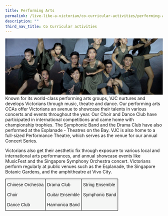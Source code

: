 ```yaml
---
title: Performing Arts
permalink: /live-like-a-victorian/co-curricular-activities/performing-arts/
description: ""
third_nav_title: Co Curricular activities
---
```

![](/images/Performing-Arts-banner-1024x365.jpg)
Known for its world-class performing arts groups, VJC nurtures and develops Victorians through music, theatre and dance. Our performing arts CCAs offer Victorians an avenue to showcase their talents in various concerts and events throughout the year. Our Choir and Dance Club have participated in international competitions and came home with championship trophies. The Symphonic Band and the Drama Club have also performed at the Esplanade - Theatres on the Bay. VJC is also home to a full-sized Performance Theatre, which serves as the venue for our annual Concert Series. 

Victorians also get their aesthetic fix through exposure to various local and international arts performances, and annual showcase events like MusicFest and the Singapore Symphony Orchestra concert. Victorians perform regularly at public venues such as the Esplanade, the Singapore Botanic Gardens, and the amphitheatre at Vivo City.

<style type="text/css">
.tg  {border-collapse:collapse;border-spacing:0;}
.tg td{border-color:black;border-style:solid;border-width:1px;font-family:Arial, sans-serif;font-size:14px;
  overflow:hidden;padding:10px 5px;word-break:normal;}
.tg th{border-color:black;border-style:solid;border-width:1px;font-family:Arial, sans-serif;font-size:14px;
  font-weight:normal;overflow:hidden;padding:10px 5px;word-break:normal;}
.tg .tg-wkna{background-color:#F5F6F5;text-align:left;vertical-align:top}
</style>
<table class="tg">
<thead>
  <tr>
    <td class="tg-wkna"><span style="font-weight:inherit;font-style:inherit">Chinese Orchestra</span><br><br><span style="font-weight:inherit;font-style:inherit">Choir</span><br><br><span style="font-weight:inherit;font-style:inherit">Dance Club</span></td>
    <td class="tg-wkna"><span style="font-weight:inherit;font-style:inherit">Drama Club</span><br><br><span style="font-weight:inherit;font-style:inherit">Guitar Ensemble</span><br><br><span style="font-weight:inherit;font-style:inherit">Harmonica Band</span></td>
    <td class="tg-wkna"><span style="font-weight:inherit;font-style:inherit">String Ensemble</span><br><br><span style="font-weight:inherit;font-style:inherit">Symphonic Band</span></td>
  </tr>
</thead>
</table>